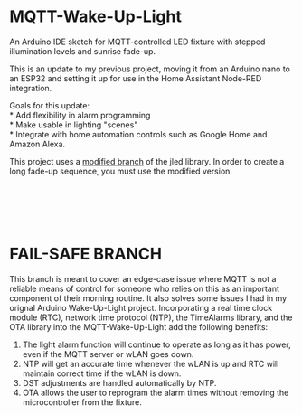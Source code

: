 # MQTT-Wake-Up-Light
An Arduino IDE sketch for MQTT-controlled LED fixture with stepped illumination levels and sunrise fade-up.

This is an update to my previous project, moving it from an Arduino nano to an ESP32 and setting it up for use 
in the Home Assistant Node-RED integration.
  
  Goals for this update:
 <br>   * Add flexibility in alarm programming
 <br>   * Make usable in lighting "scenes" 
 <br>   * Integrate with home automation controls such as Google Home and Amazon Alexa.


This project uses a [modified branch](https://github.com/Didgeridrew/jled/tree/long_period) of the jled library. In order to create a long fade-up sequence, you must use the modified
version.

<br>
<br>
<br>
<br>

# FAIL-SAFE BRANCH
This branch is meant to cover an edge-case issue where MQTT is not a reliable means of control for someone who relies on this as an
important component of their morning routine. It also solves some issues I had in my orignal Arduino Wake-Up-Light project.
Incorporating a real time clock module (RTC), network time protocol (NTP), the TimeAlarms library, 
and the OTA library into the MQTT-Wake-Up-Light add the following benefits:

  1. The light alarm function will continue to operate as long as it has power, even if the MQTT server or wLAN goes down.
  2. NTP will get an accurate time whenever the wLAN is up and RTC will maintain correct time if the wLAN is down.
  3. DST adjustments are handled automatically by NTP.
  4. OTA allows the user to reprogram the alarm times without removing the microcontroller from the fixture.
  
